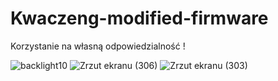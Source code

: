 # Kwaczeng-modified-firmware
Korzystanie na własną odpowiedzialność !


![backlight10](https://github.com/Pomidor78/Kwaczeng-modified-firmware/assets/141545846/f67a3b30-4e1b-4c2c-a677-a443b82d6952)
![Zrzut ekranu (306)](https://github.com/Pomidor78/Kwaczeng-modified-firmware/assets/141545846/4a13a88a-2f35-42d9-81d3-559a038efb97)
![Zrzut ekranu (303)](https://github.com/Pomidor78/Kwaczeng-modified-firmware/assets/141545846/e29eb96d-68db-4b5e-9465-277522bcc79a)
